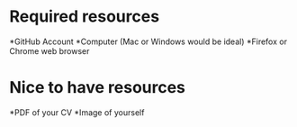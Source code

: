 # Required resources
*GitHub Account
*Computer (Mac or Windows would be ideal)
*Firefox or Chrome web browser

# Nice to have resources
*PDF of your CV
*Image of yourself
